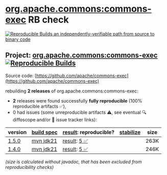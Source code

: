 [org.apache.commons:commons-exec](https://central.sonatype.com/artifact/org.apache.commons/commons-exec/versions) RB check
=======

[![Reproducible Builds](https://reproducible-builds.org/images/logos/rb.svg) an independently-verifiable path from source to binary code](https://reproducible-builds.org/)

## Project: [org.apache.commons:commons-exec](https://central.sonatype.com/artifact/org.apache.commons/commons-exec/versions) [![Reproducible Builds](https://img.shields.io/endpoint?url=https://raw.githubusercontent.com/jvm-repo-rebuild/reproducible-central/master/content/org/apache/commons/commons-exec/badge.json)](https://github.com/jvm-repo-rebuild/reproducible-central/blob/master/content/org/apache/commons/commons-exec/README.md)

Source code: [https://github.com/apache/commons-exec](https://github.com/apache/commons-exec)

rebuilding **2 releases** of org.apache.commons:commons-exec:
- **2** releases were found successfully **fully reproducible** (100% reproducible artifacts :white_check_mark:),
- 0 had issues (some unreproducible artifacts :warning:, see eventual :mag: diffoscope and/or :memo: issue tracker links):

| version | [build spec](/BUILDSPEC.md) | [result](https://reproducible-builds.org/docs/jvm/): reproducible? | [stabilize](https://github.com/google/oss-rebuild/blob/main/cmd/stabilize/README.md) | size |
| -- | --------- | ------ | ------ | -- |
| [1.5.0](https://central.sonatype.com/artifact/org.apache.commons/commons-exec/1.5.0/pom) | [mvn jdk21](commons-exec-1.5.0.buildspec) | [result](commons-exec-1.5.0.buildinfo): [5 :white_check_mark: ](commons-exec-1.5.0.buildcompare) | | 263K |
| [1.4.0](https://central.sonatype.com/artifact/org.apache.commons/commons-exec/1.4.0/pom) | [mvn jdk21](commons-exec-1.4.0.buildspec) | [result](commons-exec-1.4.0.buildinfo): [5 :white_check_mark: ](commons-exec-1.4.0.buildcompare) | | 246K |

<i>(size is calculated without javadoc, that has been excluded from reproducibility checks)</i>
